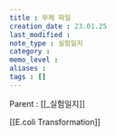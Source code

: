 ```yaml
---
title : 무제 파일
creation_date : 23.01.25
last_modified :
note_type : 실험일지
category :
memo_level :
aliases : 
tags : []
---
```


Parent : [[_실험일지]]

[[E.coli Transformation]]